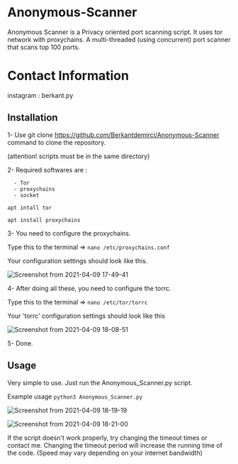 # Anonymous-Scanner
Anonymous Scanner is a Privacy oriented port scanning script. It uses tor network with proxychains. A multi-threaded (using concurrent) port scanner that scans top 100 ports.

# Contact Information
  instagram : berkant.py
  
## Installation 

1- Use git clone https://github.com/Berkantdemirci/Anonymous-Scanner command to clone the repository.

(attention! scripts must be in the same directory)

2- Required softwares are :

      - Tor
      - proxychains
      - socket
      
  `apt intall tor`
  
  `apt install proxychains`
  
3- You need to configure the proxychains.

Type this to the terminal => `nano /etc/proxychains.conf`

Your configuration settings should look like this.

 ![Screenshot from 2021-04-09 17-49-41](https://user-images.githubusercontent.com/58151582/114198445-febffa00-995b-11eb-90d5-b8428f2ff080.png)

4- After doing all these, you need to configure the torrc.

Type this to the terminal => `nano /etc/tor/torrc`

Your 'torrc' configuration settings should look like this

![Screenshot from 2021-04-09 18-08-51](https://user-images.githubusercontent.com/58151582/114201506-f0bfa880-995e-11eb-9e7d-74557e1b8131.png)

5- Done.

## Usage

Very simple to use. Just run the Anonymous_Scanner.py script.

Example usage 
`python3 Anonymous_Scanner.py`

![Screenshot from 2021-04-09 18-19-19](https://user-images.githubusercontent.com/58151582/114202813-3f217700-9960-11eb-80fb-70b8fbb6f115.png)

![Screenshot from 2021-04-09 18-21-00](https://user-images.githubusercontent.com/58151582/114202953-611af980-9960-11eb-99c6-d0bfd9ac2ad5.png)

If the script doesn't work properly, try changing the timeout times or contact me. Changing the timeout period will increase the running time of the code. (Speed may vary depending on your internet bandwidth)
